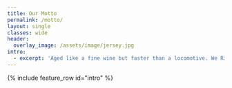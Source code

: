 ```yaml
---
title: Our Motto
permalink: /motto/
layout: single
classes: wide
header:
  overlay_image: /assets/image/jersey.jpg
intro:
  - excerpt: 'Aged like a fine wine but faster than a locomotive. We Ride like Hell and then Wine Down!'
---
```


{% include feature_row id="intro" %}


